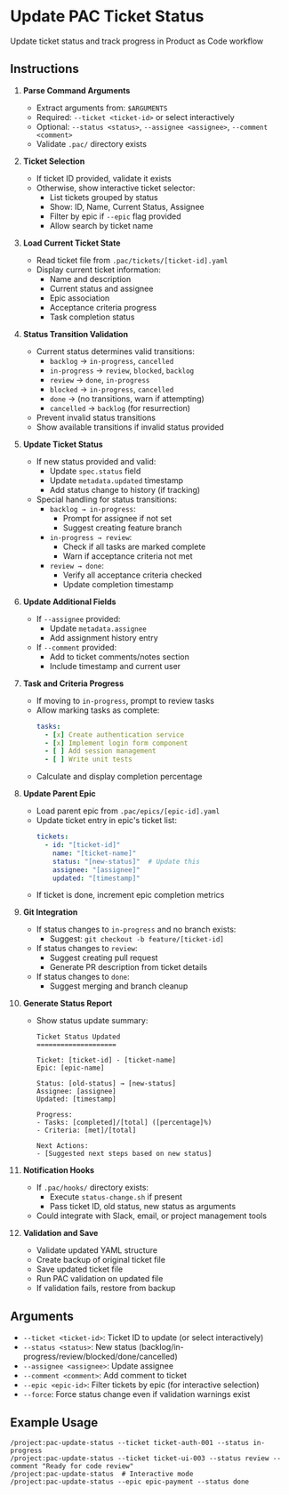 # Update PAC Ticket Status

Update ticket status and track progress in Product as Code workflow

## Instructions

1. **Parse Command Arguments**
   - Extract arguments from: `$ARGUMENTS`
   - Required: `--ticket <ticket-id>` or select interactively
   - Optional: `--status <status>`, `--assignee <assignee>`, `--comment <comment>`
   - Validate `.pac/` directory exists

2. **Ticket Selection**
   - If ticket ID provided, validate it exists
   - Otherwise, show interactive ticket selector:
     - List tickets grouped by status
     - Show: ID, Name, Current Status, Assignee
     - Filter by epic if `--epic` flag provided
     - Allow search by ticket name

3. **Load Current Ticket State**
   - Read ticket file from `.pac/tickets/[ticket-id].yaml`
   - Display current ticket information:
     - Name and description
     - Current status and assignee
     - Epic association
     - Acceptance criteria progress
     - Task completion status

4. **Status Transition Validation**
   - Current status determines valid transitions:
     - `backlog` → `in-progress`, `cancelled`
     - `in-progress` → `review`, `blocked`, `backlog`
     - `review` → `done`, `in-progress`
     - `blocked` → `in-progress`, `cancelled`
     - `done` → (no transitions, warn if attempting)
     - `cancelled` → `backlog` (for resurrection)
   - Prevent invalid status transitions
   - Show available transitions if invalid status provided

5. **Update Ticket Status**
   - If new status provided and valid:
     - Update `spec.status` field
     - Update `metadata.updated` timestamp
     - Add status change to history (if tracking)
   - Special handling for status transitions:
     - `backlog → in-progress`: 
       - Prompt for assignee if not set
       - Suggest creating feature branch
     - `in-progress → review`:
       - Check if all tasks are marked complete
       - Warn if acceptance criteria not met
     - `review → done`:
       - Verify all acceptance criteria checked
       - Update completion timestamp

6. **Update Additional Fields**
   - If `--assignee` provided:
     - Update `metadata.assignee`
     - Add assignment history entry
   - If `--comment` provided:
     - Add to ticket comments/notes section
     - Include timestamp and current user

7. **Task and Criteria Progress**
   - If moving to `in-progress`, prompt to review tasks
   - Allow marking tasks as complete:
     ```yaml
     tasks:
       - [x] Create authentication service
       - [x] Implement login form component
       - [ ] Add session management
       - [ ] Write unit tests
     ```
   - Calculate and display completion percentage

8. **Update Parent Epic**
   - Load parent epic from `.pac/epics/[epic-id].yaml`
   - Update ticket entry in epic's ticket list:
     ```yaml
     tickets:
       - id: "[ticket-id]"
         name: "[ticket-name]"
         status: "[new-status]"  # Update this
         assignee: "[assignee]"
         updated: "[timestamp]"
     ```
   - If ticket is done, increment epic completion metrics

9. **Git Integration**
   - If status changes to `in-progress` and no branch exists:
     - Suggest: `git checkout -b feature/[ticket-id]`
   - If status changes to `review`:
     - Suggest creating pull request
     - Generate PR description from ticket details
   - If status changes to `done`:
     - Suggest merging and branch cleanup

10. **Generate Status Report**
    - Show status update summary:
      ```
      Ticket Status Updated
      ====================
      
      Ticket: [ticket-id] - [ticket-name]
      Epic: [epic-name]
      
      Status: [old-status] → [new-status]
      Assignee: [assignee]
      Updated: [timestamp]
      
      Progress:
      - Tasks: [completed]/[total] ([percentage]%)
      - Criteria: [met]/[total]
      
      Next Actions:
      - [Suggested next steps based on new status]
      ```

11. **Notification Hooks**
    - If `.pac/hooks/` directory exists:
      - Execute `status-change.sh` if present
      - Pass ticket ID, old status, new status as arguments
    - Could integrate with Slack, email, or project management tools

12. **Validation and Save**
    - Validate updated YAML structure
    - Create backup of original ticket file
    - Save updated ticket file
    - Run PAC validation on updated file
    - If validation fails, restore from backup

## Arguments

- `--ticket <ticket-id>`: Ticket ID to update (or select interactively)
- `--status <status>`: New status (backlog/in-progress/review/blocked/done/cancelled)
- `--assignee <assignee>`: Update assignee
- `--comment <comment>`: Add comment to ticket
- `--epic <epic-id>`: Filter tickets by epic (for interactive selection)
- `--force`: Force status change even if validation warnings exist

## Example Usage

```
/project:pac-update-status --ticket ticket-auth-001 --status in-progress
/project:pac-update-status --ticket ticket-ui-003 --status review --comment "Ready for code review"
/project:pac-update-status  # Interactive mode
/project:pac-update-status --epic epic-payment --status done
```